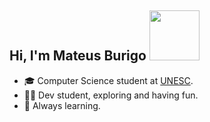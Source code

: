 ##  Hi, I'm  Mateus Burigo <img src="https://media.giphy.com/media/QXhSr6NDR4F5t69GL8/giphy.gif" height="80px" width="80px">

- :mortar_board: Computer Science student at [UNESC](https://www.unesc.net).
- :bowing_man: Dev student, exploring and having fun.
- :open_book: Always learning.


